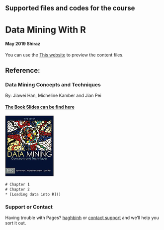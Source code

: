 ## Supported files and codes for the course
# Data Mining With R
#### May 2019 Shiraz
You can use the [This website](https://haghbinh.github.io/DMwR) to preview the content files.
## Reference:
### Data Mining Concepts and Techniques
By: Jiawei Han, Micheline Kamber and Jian Pei

#### [The Book Slides can be find here](https://hanj.cs.illinois.edu/bk3/bk3_slidesindex.htm)
![Image](https://raw.githubusercontent.com/haghbinh/DMwR/master/images/Han.png)


``` Codes
# Chapter 1
# Chapter 2
* [Loading data into R]()
```
### Support or Contact
Having trouble with Pages?  [haghbinh](https://haghbinh.github.com/) or [contact support](haghbinh@gmail.com) and we’ll help you sort it out.


